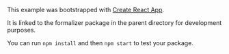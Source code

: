 This example was bootstrapped with [Create React App](https://github.com/facebook/create-react-app).

It is linked to the formalizer package in the parent directory for development purposes.

You can run `npm install` and then `npm start` to test your package.
